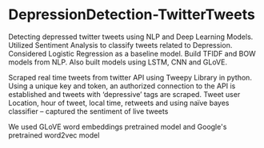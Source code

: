 # DepressionDetection-TwitterTweets

Detecting depressed twitter tweets using NLP and Deep Learning Models. Utilized Sentiment Analysis to classify tweets related to Depression. Considered Logistic Regression as a baseline model. Build TFIDF and BOW models from NLP. Also built models using LSTM, CNN and GLoVE.

Scraped real time tweets from twitter API using Tweepy Library in python. Using a unique key and token, an authorized connection to the API is established and tweets with ‘depressive’ tags are scraped. Tweet user Location, hour of tweet, local time, retweets and using naïve bayes classifier – captured the sentiment of live tweets

We used GLoVE word embeddings pretrained model and Google's pretrained word2vec model
